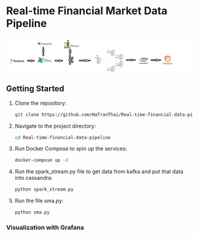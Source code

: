 # Real-time Financial Market Data Pipeline

![System Architecture](https://github.com/HaTranThai/Real-time-financial-data-pipeline/blob/main/image/%E1%BA%A2nh%20ch%E1%BB%A5p%20m%C3%A0n%20h%C3%ACnh%202024-08-18%20163248.png)

## Getting Started

1. Clone the repository:
    ```bash
    git clone https://github.com/HaTranThai/Real-time-financial-data-pipeline.git
    ```
2. Navigate to the project directory:
    ```bash
    cd Real-time-financial-data-pipeline
    ```
3. Run Docker Compose to spin up the services:
    ```bash
    docker-compose up -d
    ```
4. Run the spark_stream.py file to get data from kafka and put that data into cassandra:
    ```bash
    python spark_stream.py
    ```
5. Run the file sma.py:
   ```bash
   python sma.py
   ```
 ### Visualization with Grafana


 
